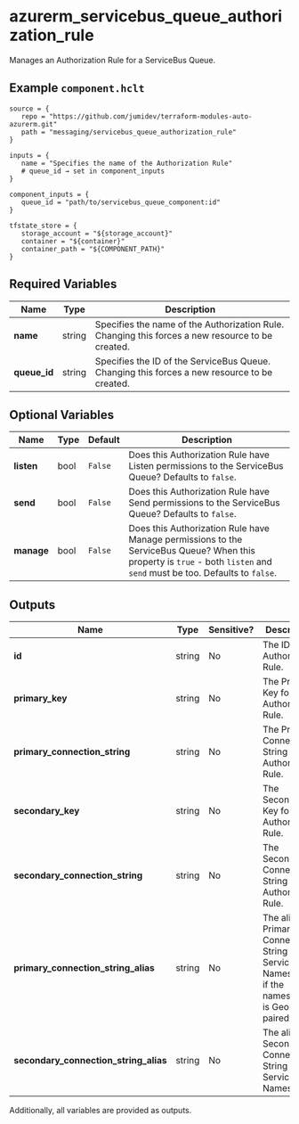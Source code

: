 # azurerm_servicebus_queue_authorization_rule

Manages an Authorization Rule for a ServiceBus Queue.

## Example `component.hclt`

```hcl
source = {
   repo = "https://github.com/jumidev/terraform-modules-auto-azurerm.git"   
   path = "messaging/servicebus_queue_authorization_rule"   
}

inputs = {
   name = "Specifies the name of the Authorization Rule"   
   # queue_id → set in component_inputs
}

component_inputs = {
   queue_id = "path/to/servicebus_queue_component:id"   
}

tfstate_store = {
   storage_account = "${storage_account}"   
   container = "${container}"   
   container_path = "${COMPONENT_PATH}"   
}

```

## Required Variables

| Name | Type |  Description |
| ---- | --------- |  ----------- |
| **name** | string |  Specifies the name of the Authorization Rule. Changing this forces a new resource to be created. | 
| **queue_id** | string |  Specifies the ID of the ServiceBus Queue. Changing this forces a new resource to be created. | 

## Optional Variables

| Name | Type |  Default  |  Description |
| ---- | --------- |  ----------- | ----------- |
| **listen** | bool |  `False`  |  Does this Authorization Rule have Listen permissions to the ServiceBus Queue? Defaults to `false`. | 
| **send** | bool |  `False`  |  Does this Authorization Rule have Send permissions to the ServiceBus Queue? Defaults to `false`. | 
| **manage** | bool |  `False`  |  Does this Authorization Rule have Manage permissions to the ServiceBus Queue? When this property is `true` - both `listen` and `send` must be too. Defaults to `false`. | 



## Outputs

| Name | Type | Sensitive? | Description |
| ---- | ---- | --------- | --------- |
| **id** | string | No  | The ID of the Authorization Rule. | 
| **primary_key** | string | No  | The Primary Key for the Authorization Rule. | 
| **primary_connection_string** | string | No  | The Primary Connection String for the Authorization Rule. | 
| **secondary_key** | string | No  | The Secondary Key for the Authorization Rule. | 
| **secondary_connection_string** | string | No  | The Secondary Connection String for the Authorization Rule. | 
| **primary_connection_string_alias** | string | No  | The alias Primary Connection String for the ServiceBus Namespace, if the namespace is Geo DR paired. | 
| **secondary_connection_string_alias** | string | No  | The alias Secondary Connection String for the ServiceBus Namespace | 

Additionally, all variables are provided as outputs.
